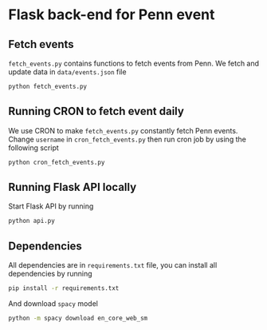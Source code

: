 # Flask back-end for Penn event

## Fetch events

`fetch_events.py` contains functions to fetch events from Penn. We fetch and update data in `data/events.json` file

```sh
python fetch_events.py
```

## Running CRON to fetch event daily

We use CRON to make `fetch_events.py` constantly fetch Penn events. Change `username` in `cron_fetch_events.py`
then run cron job by using the following script

```sh
python cron_fetch_events.py
```


## Running Flask API locally

Start Flask API by running

```sh
python api.py
```


## Dependencies

All dependencies are in `requirements.txt` file, you can install all dependencies by running

```sh
pip install -r requirements.txt
```

And download `spacy` model

```sh
python -m spacy download en_core_web_sm
```